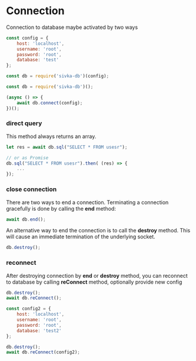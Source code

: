 # Connection

Connection to database maybe activated by two ways

```js
const config = {
    host: 'localhost',
    username: 'root',
    password: 'root',
    database: 'test'
};

const db = require('sivka-db')(config);
```
```js
const db = require('sivka-db')();

(async () => {
    await db.connect(config);
})();
```

### direct query

This method always returns an array.
```js
let res = await db.sql("SELECT * FROM usesr");

// or as Promise
db.sql("SELECT * FROM usesr").then( (res) => {
    ...
});
```


### close connection

There are two ways to end a connection. Terminating a connection gracefully is done by calling the **end** method:

```js
await db.end();
```

An alternative way to end the connection is to call the **destroy** method. This will cause an immediate termination of the underlying socket.

```js
db.destroy();
```

### reconnect

After destroying connection by **end** or **destroy** method, 
you can reconnect to database by calling **reConnect** method, optionally provide new config

```js
db.destroy();
await db.reConnect();

const config2 = {
    host: 'localhost',
    username: 'root',
    password: 'root',
    database: 'test2'
};

db.destroy();
await db.reConnect(config2);
```


